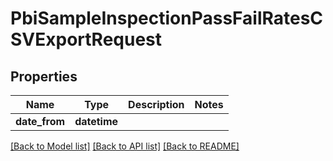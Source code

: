 # PbiSampleInspectionPassFailRatesCSVExportRequest

## Properties
Name | Type | Description | Notes
------------ | ------------- | ------------- | -------------
**date_from** | **datetime** |  | 

[[Back to Model list]](../README.md#documentation-for-models) [[Back to API list]](../README.md#documentation-for-api-endpoints) [[Back to README]](../README.md)

